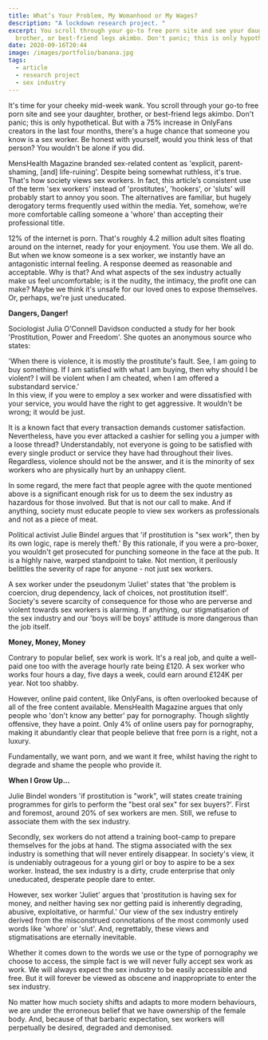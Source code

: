 ```yaml
---
title: What’s Your Problem, My Womanhood or My Wages?
description: "A lockdown research project. "
excerpt: You scroll through your go-to free porn site and see your daughter,
  brother, or best-friend legs akimbo. Don't panic; this is only hypothetical.
date: 2020-09-16T20:44
image: /images/portfolio/banana.jpg
tags:
  - article
  - research project
  - sex industry
---
```

It's time for your cheeky mid-week wank. You scroll through your go-to free porn site and see your daughter, brother, or best-friend legs akimbo. Don't panic; this is only hypothetical. But with a 75% increase in OnlyFans creators in the last four months, there's a huge chance that someone you know is a sex worker. Be honest with yourself, would you think less of that person? You wouldn't be alone if you did.

MensHealth Magazine branded sex-related content as 'explicit, parent-shaming, \[and] life-ruining'. Despite being somewhat ruthless, it's true. That's how society views sex workers. In fact, this article’s consistent use of the term 'sex workers' instead of 'prostitutes', 'hookers', or 'sluts' will probably start to annoy you soon. The alternatives are familiar, but hugely derogatory terms frequently used within the media. Yet, somehow, we’re more comfortable calling someone a 'whore' than accepting their professional title.

12% of the internet is porn. That's roughly 4.2 million adult sites floating around on the internet, ready for your enjoyment. You use them. We all do. But when we know someone is a sex worker, we instantly have an antagonistic internal feeling. A response deemed as reasonable and acceptable. Why is that? And what aspects of the sex industry actually make us feel uncomfortable; is it the nudity, the intimacy, the profit one can make? Maybe we think it's unsafe for our loved ones to expose themselves. Or, perhaps, we're just uneducated.

**Dangers, Danger!**

Sociologist Julia O'Connell Davidson conducted a study for her book 'Prostitution, Power and Freedom'. She quotes an anonymous source who states:

'When there is violence, it is mostly the prostitute's fault. See, I am going to buy something. If I am satisfied with what I am buying, then why should I be violent? I will be violent when I am cheated, when I am offered a substandard service.'\
In this view, if you were to employ a sex worker and were dissatisfied with your service, you would have the right to get aggressive. It wouldn't be wrong; it would be just.

It is a known fact that every transaction demands customer satisfaction. Nevertheless, have you ever attacked a cashier for selling you a jumper with a loose thread? Understandably, not everyone is going to be satisfied with every single product or service they have had throughout their lives. Regardless, violence should not be the answer, and it is the minority of sex workers who are physically hurt by an unhappy client.

In some regard, the mere fact that people agree with the quote mentioned above is a significant enough risk for us to deem the sex industry as hazardous for those involved. But that is not our call to make. And if anything, society must educate people to view sex workers as professionals and not as a piece of meat.

Political activist Julie Bindel argues that 'if prostitution is "sex work", then by its own logic, rape is merely theft.' By this rationale, if you were a pro-boxer, you wouldn't get prosecuted for punching someone in the face at the pub. It is a highly naive, warped standpoint to take. Not mention, it perilously belittles the severity of rape for anyone - not just sex workers.

A sex worker under the pseudonym 'Juliet' states that 'the problem is coercion, drug dependency, lack of choices, not prostitution itself'. Society's severe scarcity of consequence for those who are perverse and violent towards sex workers is alarming. If anything, our stigmatisation of the sex industry and our 'boys will be boys' attitude is more dangerous than the job itself.

**Money, Money, Money**

Contrary to popular belief, sex work is work. It's a real job, and quite a well-paid one too with the average hourly rate being £120. A sex worker who works four hours a day, five days a week, could earn around £124K per year. Not too shabby.

However, online paid content, like OnlyFans, is often overlooked because of all of the free content available. MensHealth Magazine argues that only people who 'don't know any better' pay for pornography. Though slightly offensive, they have a point. Only 4% of online users pay for pornography, making it abundantly clear that people believe that free porn is a right, not a luxury.

Fundamentally, we want porn, and we want it free, whilst having the right to degrade and shame the people who provide it.

**When I Grow Up...**

Julie Bindel wonders 'if prostitution is "work", will states create training programmes for girls to perform the "best oral sex" for sex buyers?'. First and foremost, around 20% of sex workers are men. Still, we refuse to associate them with the sex industry.

Secondly, sex workers do not attend a training boot-camp to prepare themselves for the jobs at hand. The stigma associated with the sex industry is something that will never entirely disappear. In society's view, it is undeniably outrageous for a young girl or boy to aspire to be a sex worker. Instead, the sex industry is a dirty, crude enterprise that only uneducated, desperate people dare to enter.

However, sex worker 'Juliet' argues that 'prostitution is having sex for money, and neither having sex nor getting paid is inherently degrading, abusive, exploitative, or harmful.' Our view of the sex industry entirely derived from the misconstrued connotations of the most commonly used words like 'whore' or 'slut'. And, regrettably, these views and stigmatisations are eternally inevitable.

Whether it comes down to the words we use or the type of pornography we choose to access, the simple fact is we will never fully accept sex work as work. We will always expect the sex industry to be easily accessible and free. But it will forever be viewed as obscene and inappropriate to enter the sex industry.

No matter how much society shifts and adapts to more modern behaviours, we are under the erroneous belief that we have ownership of the female body. And, because of that barbaric expectation, sex workers will perpetually be desired, degraded and demonised.